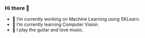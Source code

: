 ### Hi there 👋

- 🔭 I’m currently working on Machine Learning using SKLearn.
- 🌱 I’m currently learning Computer Vision.
- 🎵 I play the guitar and love music.


<!--
**MadhavGulati/MadhavGulati** is a ✨ _special_ ✨ repository because its `README.md` (this file) appears on your GitHub profile.

Here are some ideas to get you started:

- 🔭 I’m currently working on ...
- 🌱 I’m currently learning ...
- 👯 I’m looking to collaborate on ...
- 🤔 I’m looking for help with ...
- 💬 Ask me about ...
- 📫 How to reach me: ...
- 😄 Pronouns: ...
- ⚡ Fun fact: ...
-->
